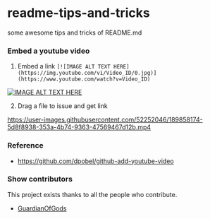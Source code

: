# readme-tips-and-tricks
some awesome tips and tricks of README.md
### Embed a youtube video
1. Embed a link ```[![IMAGE ALT TEXT HERE](https://img.youtube.com/vi/Video_ID/0.jpg)](https://www.youtube.com/watch?v=Video_ID)```

[![IMAGE ALT TEXT HERE](https://img.youtube.com/vi/dQw4w9WgXcQ/0.jpg)](https://www.youtube.com/watch?v=dQw4w9WgXcQ)

2. Drag a file to issue and get link

https://user-images.githubusercontent.com/52252046/189858174-5d8f8938-353a-4b74-9363-47569467d12b.mp4

### Reference
- https://github.com/dpobel/github-add-youtube-video
### Show contributors

This project exists thanks to all the people who contribute. 
- [GuardianOfGods](https://github.com/GuardianOfGods)
